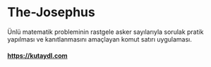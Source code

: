 # The-Josephus

Ünlü matematik probleminin rastgele asker sayılarıyla sorulak pratik yapılması ve kanıtlanmasını amaçlayan komut satırı uygulaması.

#### https://kutaydl.com
